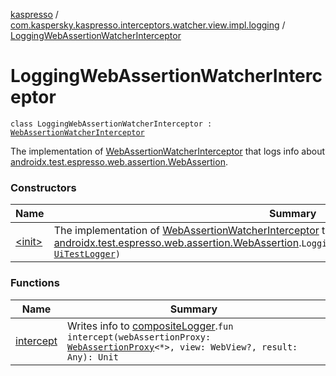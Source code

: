 [kaspresso](../../index.md) / [com.kaspersky.kaspresso.interceptors.watcher.view.impl.logging](../index.md) / [LoggingWebAssertionWatcherInterceptor](./index.md)

# LoggingWebAssertionWatcherInterceptor

`class LoggingWebAssertionWatcherInterceptor : `[`WebAssertionWatcherInterceptor`](../../com.kaspersky.kaspresso.interceptors.watcher.view/-web-assertion-watcher-interceptor/index.md)

The implementation of [WebAssertionWatcherInterceptor](../../com.kaspersky.kaspresso.interceptors.watcher.view/-web-assertion-watcher-interceptor/index.md) that logs info about
[androidx.test.espresso.web.assertion.WebAssertion](#).

### Constructors

| Name | Summary |
|---|---|
| [&lt;init&gt;](-init-.md) | The implementation of [WebAssertionWatcherInterceptor](../../com.kaspersky.kaspresso.interceptors.watcher.view/-web-assertion-watcher-interceptor/index.md) that logs info about [androidx.test.espresso.web.assertion.WebAssertion](#).`LoggingWebAssertionWatcherInterceptor(logger: `[`UiTestLogger`](../../com.kaspersky.kaspresso.logger/-ui-test-logger.md)`)` |

### Functions

| Name | Summary |
|---|---|
| [intercept](intercept.md) | Writes info to [compositeLogger](#).`fun intercept(webAssertionProxy: `[`WebAssertionProxy`](../../androidx.test.espresso.web.assertion/-web-assertion-proxy/index.md)`<*>, view: WebView?, result: Any): Unit` |
